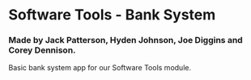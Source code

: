 # Software Tools - Bank System

### Made by Jack Patterson, Hyden Johnson, Joe Diggins and Corey Dennison.
Basic bank system app for our Software Tools module. 

